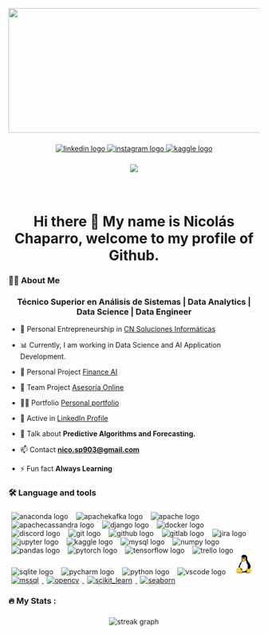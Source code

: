 <img align="center" height="250" width="700" src="https://media.giphy.com/media/v1.Y2lkPTc5MGI3NjExbHlpN3Rudjd6YXQ0YTBiODByeGdhdnQ4bDR5eG1uemlxd3ZwOGVxMiZlcD12MV9pbnRlcm5hbF9naWZfYnlfaWQmY3Q9Zw/SfXWQHEj2zVhd0gRai/giphy.gif" />

###

<div align="center">
  <a href="https://www.linkedin.com/in/nicolas-chaparro-012aa325a/" target="_blank">
    <img src="https://img.shields.io/static/v1?message=LinkedIn&logo=linkedin&label=&color=0077B5&logoColor=white&labelColor=&style=for-the-badge" height="25" alt="linkedin logo"  />
  </a>
  <a href="https://www.instagram.com/cn_solucionesinformaticas/" target="_blank">
    <img src="https://img.shields.io/static/v1?message=Instagram&logo=instagram&label=&color=E4405F&logoColor=white&labelColor=&style=for-the-badge" height="25" alt="instagram logo"  />
  </a>
    <a href="https://www.kaggle.com/nicolaschaparro" target="_blank">
    <img src="https://img.shields.io/badge/Kaggle-20BEFF?style=for-the-badge&logo=Kaggle&logoColor=white" height="25" alt="kaggle logo"  />
  </a>
</div>

###
<div align="center">
  <img src="https://visitor-badge.laobi.icu/badge?page_id=NicolasCH24.NicolasCH24&"  />
</div>

###

<br clear="both">

<h1 align="center">Hi there 👋 My name is Nicolás Chaparro, welcome to my profile of Github.</h1>

###

<h3 align="left">👩‍💻  About Me</h3>

<h3 align="center">Técnico Superior en Análisis de Sistemas | Data Analytics | Data Science | Data Engineer</h3>

- 🔭 Personal Entrepreneurship in [CN Soluciones Informáticas](https://www.instagram.com/cn_solucionesinformaticas/)

- 📊 Currently, I am working in Data Science and AI Application Development.

- 🤖 Personal Project [Finance AI](https://www.linkedin.com/posts/nicolas-chaparro-012aa325a_hola-red-les-comparto-un-proyecto-en-el-activity-7206027684626280448-8uPl?utm_source=share&utm_medium=member_desktop)

- 🤝 Team Project [Asesoría Online](https://www.linkedin.com/posts/nicolas-chaparro-012aa325a_datascience-machinelearning-python-activity-7186824089703989248-q5Zi?utm_source=share&utm_medium=member_desktop)

- 👨‍💻 Portfolio [Personal portfolio](https://github.com/NicolasCH24/Portfolio)

- 📝 Active in [LinkedIn Profile](https://www.linkedin.com/in/nicolas-chaparro-012aa325a/)

- 💬 Talk about **Predictive Algorithms and Forecasting.**

- 📫 Contact **nico.sp903@gmail.com**

- ⚡ Fun fact **Always Learning**


###



###

<h3 align="left">🛠 Language and tools</h3>

###

<div align="left">
  <img src="https://cdn.simpleicons.org/anaconda/44A833" height="40" alt="anaconda logo" style="margin: 0 6px;" />
  <img src="https://skillicons.dev/icons?i=kafka" height="40" alt="apachekafka logo" style="margin: 0 6px;" />
  <img src="https://cdn.simpleicons.org/apache/D22128" height="40" alt="apache logo" style="margin: 0 6px;" />
  <img src="https://cdn.simpleicons.org/apachecassandra/1287B1" height="40" alt="apachecassandra logo" style="margin: 0 6px;" />
  <img src="https://skillicons.dev/icons?i=django" height="40" alt="django logo" style="margin: 0 6px;" />
  <img src="https://cdn.simpleicons.org/docker/2496ED" height="40" alt="docker logo" style="margin: 0 6px;" />
  <img src="https://cdn.simpleicons.org/discord/5865F2" height="40" alt="discord logo" style="margin: 0 6px;" />
  <img src="https://skillicons.dev/icons?i=git" height="40" alt="git logo" style="margin: 0 6px;" />
  <img src="https://skillicons.dev/icons?i=github" height="40" alt="github logo" style="margin: 0 6px;" />
  <img src="https://cdn.simpleicons.org/gitlab/FC6D26" height="40" alt="gitlab logo" style="margin: 0 6px;" />
  <img src="https://cdn.simpleicons.org/jira/0052CC" height="40" alt="jira logo" style="margin: 0 6px;" />
  <img src="https://cdn.simpleicons.org/jupyter/F37626" height="40" alt="jupyter logo" style="margin: 0 6px;" />
  <img src="https://cdn.simpleicons.org/kaggle/20BEFF" height="40" alt="kaggle logo" style="margin: 0 6px;" />
  <img src="https://skillicons.dev/icons?i=mysql" height="40" alt="mysql logo" style="margin: 0 6px;" />
  <img src="https://cdn.simpleicons.org/numpy/013243" height="40" alt="numpy logo" style="margin: 0 6px;" />
  <img src="https://cdn.simpleicons.org/pandas/150458" height="40" alt="pandas logo" style="margin: 0 6px;" />
  <img src="https://cdn.simpleicons.org/pytorch/EE4C2C" height="40" alt="pytorch logo" style="margin: 0 6px;" />
  <img src="https://cdn.simpleicons.org/tensorflow/FF6F00" height="40" alt="tensorflow logo" style="margin: 0 6px;" />
  <img src="https://cdn.simpleicons.org/trello/0052CC" height="40" alt="trello logo" style="margin: 0 6px;" />
  <img src="https://skillicons.dev/icons?i=sqlite" height="40" alt="sqlite logo" style="margin: 0 6px;" />
  <img src="https://cdn.jsdelivr.net/gh/devicons/devicon/icons/pycharm/pycharm-original.svg" height="40" alt="pycharm logo" style="margin: 0 6px;" />
  <img src="https://cdn.jsdelivr.net/gh/devicons/devicon/icons/python/python-original.svg" height="40" alt="python logo" style="margin: 0 6px;" />
  <img src="https://cdn.jsdelivr.net/gh/devicons/devicon/icons/vscode/vscode-original.svg" height="40" alt="vscode logo" style="margin: 0 6px;" />
  <a href="https://www.linux.org/" target="_blank" rel="noreferrer">
    <img src="https://raw.githubusercontent.com/devicons/devicon/master/icons/linux/linux-original.svg" alt="linux" width="40" height="40" style="margin: 0 6px;" />
  </a>
  <a href="https://www.microsoft.com/en-us/sql-server" target="_blank" rel="noreferrer">
    <img src="https://www.svgrepo.com/show/303229/microsoft-sql-server-logo.svg" alt="mssql" width="40" height="40" style="margin: 0 6px;" />
  </a>
  <a href="https://opencv.org/" target="_blank" rel="noreferrer">
    <img src="https://www.vectorlogo.zone/logos/opencv/opencv-icon.svg" alt="opencv" width="40" height="40" style="margin: 0 6px;" />
  </a>
  <a href="https://pandas.pydata.org/" target="_blank" rel="noreferrer">
    <img src="https://upload.wikimedia.org/wikipedia/commons/0/05/Scikit_learn_logo_small.svg" alt="scikit_learn" width="40" height="40" style="margin: 0 6px;" />
  </a>
  <a href="https://seaborn.pydata.org/" target="_blank" rel="noreferrer">
    <img src="https://seaborn.pydata.org/_images/logo-mark-lightbg.svg" alt="seaborn" width="40" height="40" style="margin: 0 6px;" />
  </a>
</div>



<h3 align="left">🔥   My Stats :</h3>

###

<div align="center">
  <img src="https://streak-stats.demolab.com?user=NicolasCH24&locale=en&mode=daily&theme=dark&hide_border=false&border_radius=5&order=3" height="220" alt="streak graph"  />
</div>

###
